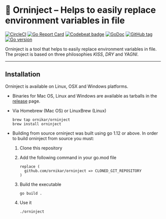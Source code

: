 # 💉 Orninject – Helps to easily replace environment variables in file

[![CircleCI](https://badgen.net/circleci/github/ornikar/orninject/master)](https://circleci.com/gh/ornikar/orninject)
[![Go Report Card](https://goreportcard.com/badge/github.com/ornikar/orninject)](https://goreportcard.com/report/github.com/ornikar/orninject)
[![Codebeat badge](https://codebeat.co/badges/xxx)](https://codebeat.co/projects/github-com-ornikar-orninject-master)
[![GoDoc](https://godoc.org/github.com/ornikar/orninject?status.svg)](http://godoc.org/github.com/ornikar/orninject)
[![GitHub tag](https://img.shields.io/github/tag/ornikar/orninject.svg)](Tag)
[![Go version](https://img.shields.io/badge/go-v1.13-blue)](https://golang.org/dl/#stable)

Orninject is a tool that helps to easily replace environment variables in file.
The project is based on three philosophies *KISS*, *DRY* and *YAGNI*.

---

## Installation

Orninject is available on Linux, OSX and Windows platforms.

* Binaries for Mac OS, Linux and Windows are available as tarballs in the [release](https://github.com/ornikar/orninject/releases) page.

* Via Homebrew (Mac OS) or LinuxBrew (Linux)

   ```shell
   brew tap ornikar/orninject
   brew install orninject
   ```

* Building from source
   orninject was built using go 1.12 or above. In order to build orninject from source you must:
   1. Clone this repository
   2. Add the following command in your go.mod file

      ```text
      replace (
        github.com/ornikar/orninject => CLONED_GIT_REPOSITORY
      )
      ```

   3. Build the executable

        ```shell
        go build .
        ```

   4. Use it

        ```shell
        ./orninject
        ```
